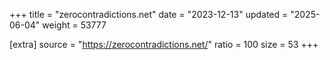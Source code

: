 +++
title = "zerocontradictions.net"
date = "2023-12-13"
updated = "2025-06-04"
weight = 53777

[extra]
source = "https://zerocontradictions.net/"
ratio = 100
size = 53
+++
